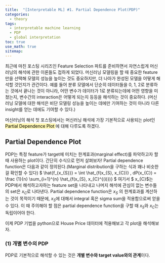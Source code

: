 ```yaml
---
title:  "[Interpretable ML] #1. Partial Dependence Plot(PDP)"
categories:
  - theory
tags:
  - interpretable machine learning
  - PDP
  - global interpretation
toc: true
use_math: true
sitemap: 
---
```


최근에 마친 포스팅 시리즈인 Feature Selection 파트를 준비하면서 자연스럽게 머신러닝의 해석에 관한 이론들도 접하게 되었다. 머신러닝 모델링을 할 때 중요한 feature만을 선택해 모델의 성능을 높이는 것도 중요하지만, 더 나아가 완성된 모델을 어떻게 해석할 것인지가 관건이다. 예를 들어 분류 모델에서 단순히 데이터들을 0, 1, 2로 분류하는 것에서 끝나는 것이 아니라, 어떤 변수가 데이터가 1로 분류되는데에 어떤 영향을 미쳤는지, 변수간의 interaction은 어떻게 되는지 등등을 해석하는 것이 중요하다. (머신러닝 모델에 대한 해석은 비단 모델링 성능을 높이는 데에만 기여하는 것이 아니라 다른 insight를 얻는 데에도 기여할 수 있다.)

머신러닝의 해석 첫 포스팅에서는 머신러닝 해석에 가장 기본적으로 사용되는 plot인 <mark style='background-color: #fff5b1'> Partial Dependence Plot </mark>에 대해 다루도록 하겠다.

## Partial Dependence Plot
PDP는 특정 feature가 target에 미치는 한계효과(marginal effect)를 파악하고자 할 때 사용하는 plot이다. 간단히 수식으로 먼저 살펴보자!
Partial dependence function은 다음과 같이 정의된다.(Marginal distribution을 구하는 식과 꽤나 비슷한 걸 확인할 수 있다)
$ \hat{f_{x_{S}}} = \int \hat_{f(x_{S}, x_{C})} \, dP(x_{C}) = \frac {1}{n} \sum_{i=1}^{n} \hat_{f(x_{S}, x_{C}^{(i)})} $
여기서 $ x_{C}$는 PDP에서 해석하고자하는 feature set을 나타내고 나머지 해석에 관심이 없는 변수들의 set은 $x_{C}$로 나타낸다. Partial dependence function은 $x_{S}$ 의 한계효과를 계산하는 것이 목적이기 때문에, $x_{S}$에 대해서 integral 혹은 sigma sum을 적용함으로써 얻을 수 있다. 이 때 주의해야 할 점은 partial dependence function을 구할 때 $x_{S}$와 $x_{C}$는 독립이어야 한다. 


이제 PDP 기법을 python으로 House Price 데이터에 적용해보고 각 plot을 해석해보자.

### (1) 개별 변수의 PDP
PDP로 기본적으로 해석할 수 있는 것은 **개별 변수와 target value와의 관계**이다.
